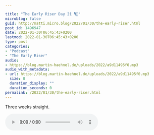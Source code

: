 ```yaml
---

title: "The Early Riser Day 21 🎙🌅"
microblog: false
guid: http://matti.micro.blog/2022/01/30/the-early-riser.html
post_id: 1496947
date: 2022-01-30T06:45:43+0200
lastmod: 2022-01-30T06:45:43+0200
type: post
categories:
- "Podcast"
- "The Early Riser"
audio:
- https://blog.martin-haehnel.de/uploads/2022/a9d11495f0.mp3
audio_with_metadata:
- url: https://blog.martin-haehnel.de/uploads/2022/a9d11495f0.mp3
  size: 0
  duration_display: ""
  duration_seconds: 0
permalink: /2022/01/30/the-early-riser.html
---
```

Three weeks straight.

<audio controls="controls" src="https://blog.martin-haehnel.de/uploads/2022/a9d11495f0.mp3" preload="metadata" />
